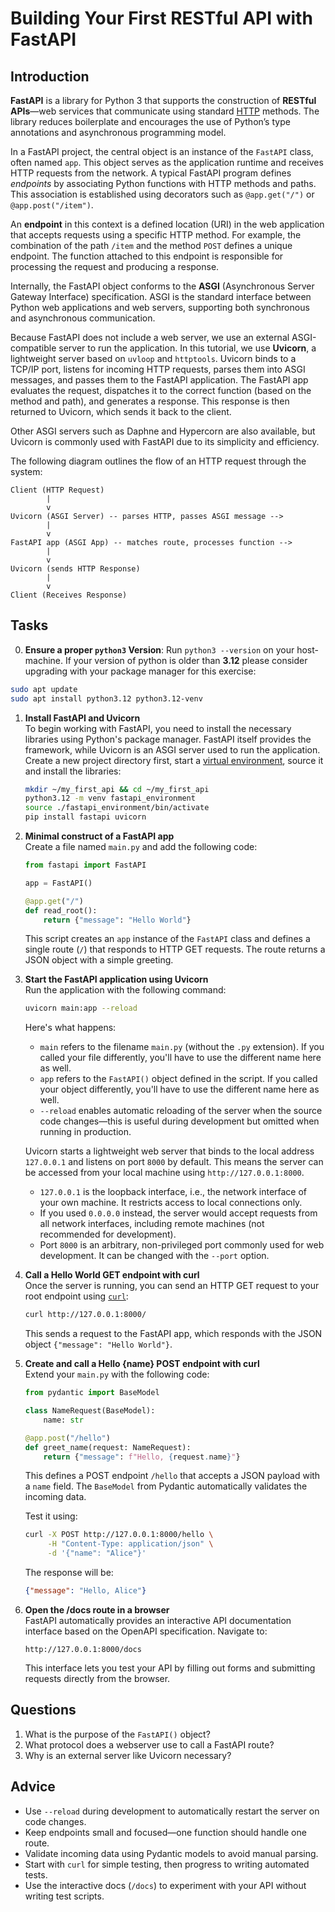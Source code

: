 <!---
{
  "depends_on": ["AND", "a0f6c77d-9645-4e6c-80dc-a80608786266", "2d1d315d-bb92-48c0-b19f-19529a45e5ff"],
  "author": "Stephan Bökelmann",
  "first_used": "2025-04-07",
  "keywords": ["python", "webtechnology", "REST", "FastAPI"]
}
--->

# Building Your First RESTful API with FastAPI

## Introduction

**FastAPI** is a library for Python 3 that supports the construction of **RESTful APIs**—web services that communicate using standard [HTTP](github.com/STEMgraph/missing) methods. The library reduces boilerplate and encourages the use of Python’s type annotations and asynchronous programming model.

In a FastAPI project, the central object is an instance of the `FastAPI` class, often named `app`. This object serves as the application runtime and receives HTTP requests from the network. A typical FastAPI program defines *endpoints* by associating Python functions with HTTP methods and paths. This association is established using decorators such as `@app.get("/")` or `@app.post("/item")`.

An **endpoint** in this context is a defined location (URI) in the web application that accepts requests using a specific HTTP method. For example, the combination of the path `/item` and the method `POST` defines a unique endpoint. The function attached to this endpoint is responsible for processing the request and producing a response.

Internally, the FastAPI object conforms to the **ASGI** (Asynchronous Server Gateway Interface) specification. ASGI is the standard interface between Python web applications and web servers, supporting both synchronous and asynchronous communication.

Because FastAPI does not include a web server, we use an external ASGI-compatible server to run the application. In this tutorial, we use **Uvicorn**, a lightweight server based on `uvloop` and `httptools`. Uvicorn binds to a TCP/IP port, listens for incoming HTTP requests, parses them into ASGI messages, and passes them to the FastAPI application. The FastAPI app evaluates the request, dispatches it to the correct function (based on the method and path), and generates a response. This response is then returned to Uvicorn, which sends it back to the client.

Other ASGI servers such as Daphne and Hypercorn are also available, but Uvicorn is commonly used with FastAPI due to its simplicity and efficiency.

The following diagram outlines the flow of an HTTP request through the system:

```
Client (HTTP Request)
        |
        v
Uvicorn (ASGI Server) -- parses HTTP, passes ASGI message -->
        |
        v
FastAPI app (ASGI App) -- matches route, processes function -->
        |
        v
Uvicorn (sends HTTP Response)
        |
        v
Client (Receives Response)
```


## Tasks
0. **Ensure a proper `python3` Version**: Run `python3 --version` on your host-machine. If your version of python is older than **3.12** please consider upgrading with your package manager for this exercise:
```bash
sudo apt update
sudo apt install python3.12 python3.12-venv
```

1. **Install FastAPI and Uvicorn**\
   To begin working with FastAPI, you need to install the necessary libraries using Python's package manager. FastAPI itself provides the framework, while Uvicorn is an ASGI server used to run the application.
   Create a new project directory first, start a [virtual environment](https://github.com/STEMgraph/2d1d315d-bb92-48c0-b19f-19529a45e5ff), source it and install the libraries: 

   ```bash
   mkdir ~/my_first_api && cd ~/my_first_api
   python3.12 -m venv fastapi_environment
   source ./fastapi_environment/bin/activate
   pip install fastapi uvicorn
   ```

2. **Minimal construct of a FastAPI app**\
   Create a file named `main.py` and add the following code:

   ```python
   from fastapi import FastAPI

   app = FastAPI()

   @app.get("/")
   def read_root():
       return {"message": "Hello World"}
   ```

   This script creates an `app` instance of the `FastAPI` class and defines a single route (`/`) that responds to HTTP GET requests. The route returns a JSON object with a simple greeting.

3. **Start the FastAPI application using Uvicorn**\
   Run the application with the following command:

   ```bash
   uvicorn main:app --reload
   ```

   Here's what happens:

   - `main` refers to the filename `main.py` (without the `.py` extension). If you called your file differently, you'll have to use the different name here as well.
   - `app` refers to the `FastAPI()` object defined in the script. If you called your object differently, you'll have to use the different name here as well.
   - `--reload` enables automatic reloading of the server when the source code changes—this is useful during development but omitted when running in production.

   Uvicorn starts a lightweight web server that binds to the local address `127.0.0.1` and listens on port `8000` by default. This means the server can be accessed from your local machine using `http://127.0.0.1:8000`.

   - `127.0.0.1` is the loopback interface, i.e., the network interface of your own machine. It restricts access to local connections only.
   - If you used `0.0.0.0` instead, the server would accept requests from all network interfaces, including remote machines (not recommended for development).
   - Port `8000` is an arbitrary, non-privileged port commonly used for web development. It can be changed with the `--port` option.

4. **Call a Hello World GET endpoint with curl**\
   Once the server is running, you can send an HTTP GET request to your root endpoint using [`curl`](github.com/STEMgraph/missing):

   ```bash
   curl http://127.0.0.1:8000/
   ```

   This sends a request to the FastAPI app, which responds with the JSON object `{"message": "Hello World"}`.

5. **Create and call a Hello {name} POST endpoint with curl**\
   Extend your `main.py` with the following code:

   ```python
   from pydantic import BaseModel

   class NameRequest(BaseModel):
       name: str

   @app.post("/hello")
   def greet_name(request: NameRequest):
       return {"message": f"Hello, {request.name}"}
   ```

   This defines a POST endpoint `/hello` that accepts a JSON payload with a `name` field. The `BaseModel` from Pydantic automatically validates the incoming data.

   Test it using:

   ```bash
   curl -X POST http://127.0.0.1:8000/hello \
        -H "Content-Type: application/json" \
        -d '{"name": "Alice"}'
   ```

   The response will be:

   ```json
   {"message": "Hello, Alice"}
   ```

6. **Open the /docs route in a browser**\
   FastAPI automatically provides an interactive API documentation interface based on the OpenAPI specification. Navigate to:

   ```
   http://127.0.0.1:8000/docs
   ```

   This interface lets you test your API by filling out forms and submitting requests directly from the browser.


## Questions

1. What is the purpose of the `FastAPI()` object?
2. What protocol does a webserver use to call a FastAPI route?
3. Why is an external server like Uvicorn necessary?

## Advice

- Use `--reload` during development to automatically restart the server on code changes.
- Keep endpoints small and focused—one function should handle one route.
- Validate incoming data using Pydantic models to avoid manual parsing.
- Start with `curl` for simple testing, then progress to writing automated tests.
- Use the interactive docs (`/docs`) to experiment with your API without writing test scripts.

